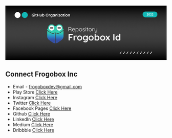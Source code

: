 ![ScreenShoot Apps](docs/image/banner-organization-page.png?raw=true)

## Connect Frogobox Inc
- Email - frogoboxdev@gmail.com
- Play Store [Click Here](https://play.google.com/store/apps/dev?id=7830599710679062566)
- Instagram [Click Here](https://www.instagram.com/frogobox)
- Twitter [Click Here](https://twitter.com/frogobox)
- Facebook Pages [Click Here](https://www.facebook.com/Frogobox-Media-110924451243430)
- Github [Click Here](https://github.com/frogobox)
- LinkedIn [Click Here](https://www.linkedin.com/company/frogobox)
- Medium [Click Here](https://medium.com/@frogobox)
- Dribbble [Click Here](https://dribbble.com/frogobox/about)
